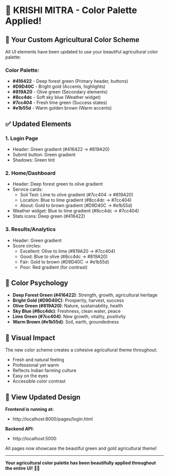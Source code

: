# 🎨 KRISHI MITRA - Color Palette Applied!

## 🌾 Your Custom Agricultural Color Scheme

All UI elements have been updated to use your beautiful agricultural color palette:

### Color Palette:
- **#416422** - Deep forest green (Primary header, buttons)
- **#D9D40C** - Bright gold (Accents, highlights)
- **#819A20** - Olive green (Secondary elements)
- **#8cc4dc** - Soft sky blue (Weather widget)
- **#7cc404** - Fresh lime green (Success states)
- **#e1b55d** - Warm golden brown (Warm accents)

## ✅ Updated Elements

### 1. **Login Page**
- Header: Green gradient (#416422 → #819A20)
- Submit button: Green gradient
- Shadows: Green tint

### 2. **Home/Dashboard**
- Header: Deep forest green to olive gradient
- Service cards: 
  - Soil Test: Lime to olive gradient (#7cc404 → #819A20)
  - Location: Blue to lime gradient (#8cc4dc → #7cc404)
  - About: Gold to brown gradient (#D9D40C → #e1b55d)
- Weather widget: Blue to lime gradient (#8cc4dc → #7cc404)
- Stats icons: Deep green (#416422)

### 3. **Results/Analytics**
- Header: Green gradient
- Score circles:
  - Excellent: Olive to lime (#819A20 → #7cc404)
  - Good: Blue to olive (#8cc4dc → #819A20)
  - Fair: Gold to brown (#D9D40C → #e1b55d)
  - Poor: Red gradient (for contrast)

## 🎯 Color Psychology

- **Deep Forest Green (#416422)**: Strength, growth, agricultural heritage
- **Bright Gold (#D9D40C)**: Prosperity, harvest, success
- **Olive Green (#819A20)**: Nature, sustainability, health
- **Sky Blue (#8cc4dc)**: Freshness, clean water, peace
- **Lime Green (#7cc404)**: New growth, vitality, positivity
- **Warm Brown (#e1b55d)**: Soil, earth, groundedness

## 🌟 Visual Impact

The new color scheme creates a cohesive agricultural theme throughout:
- Fresh and natural feeling
- Professional yet warm
- Reflects Indian farming culture
- Easy on the eyes
- Accessible color contrast

## 🚀 View Updated Design

**Frontend is running at:**
- http://localhost:8000/pages/login.html

**Backend API:**
- http://localhost:5000

All pages now showcase the beautiful green and gold agricultural theme!

---

**Your agricultural color palette has been beautifully applied throughout the entire UI!** 🌾✨
